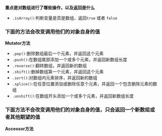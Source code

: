 **重点是对数组进行了哪些操作，以及返回是什么**   

- `.isArray()`:判断变量是否是数组，返回`true` 或者 `false`   

### 下面的方法会改变调用他们的对象自身的值

**Mutator方法**   

- `.pop()`:删除数组最后一个元素，并返回这个元素   
- `.push()`:在数组尾部添加一个或多个元素，并返回新数组长度   
- `.reverse()`:翻转数组，并返回新的数组   
- `.shift()`:删掉数组第一个元素，并返回这个元素   
- `.sort()`:对数组内元素排序，并返回新的数组   
- `.splice()`:在任意位置添加或删除任意个元素，并返回一个包含删除元素的数组   
- `.unshift()`:在数组开头添加一个或多个元素，并返回新数组长度   

### 下面方法不会改变调用他们的对象自身的值，只会返回一个新数组或者其他期望的值

**Accessor方法**      
